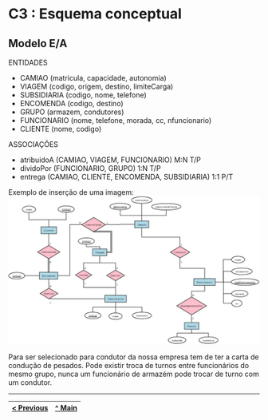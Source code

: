 # C3 : Esquema conceptual

## Modelo E/A

ENTIDADES

* CAMIAO (matricula, capacidade, autonomia)
* VIAGEM (codigo, origem, destino, limiteCarga)
* SUBSIDIARIA (codigo, nome, telefone)
* ENCOMENDA (codigo, destino)
* GRUPO (armazem, condutores)
* FUNCIONARIO (nome, telefone, morada, cc, nfuncionario)
* CLIENTE (nome, codigo)

ASSOCIAÇÕES

* atribuidoA (CAMIAO, VIAGEM, FUNCIONARIO) M:N T/P
* dividoPor (FUNCIONARIO, GRUPO) 1:N T/P
* entrega (CAMIAO, CLIENTE, ENCOMENDA, SUBSIDIARIA) 1:1 P/T

Exemplo de inserção de uma imagem:   
![An alternative description](images/DiagramaAtlas.jpeg) 

Para ser selecionado para condutor da nossa empresa tem de ter a carta de condução de pesados.
Pode existir troca de turnos entre funcionários do mesmo grupo, nunca um funcionário de armazém pode trocar de turno com um condutor.

---
[< Previous](rei02.md) | [^ Main](https://github.com/SIBD08/SIBD08-Atlas/) |
:--- | :---: | 
